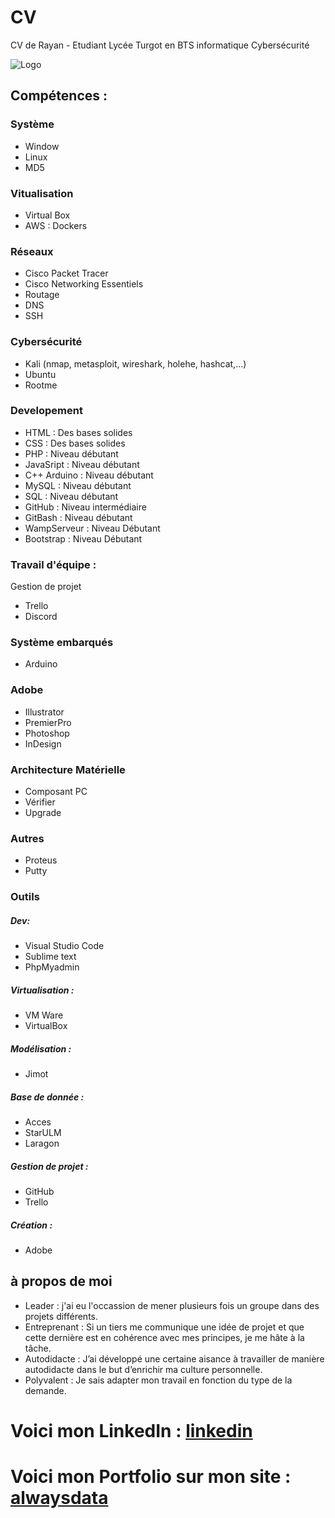 # CV
CV de Rayan - Etudiant Lycée Turgot en BTS informatique Cybersécurité

![Logo](https://github.com/Kbnn-z/CV/assets/115071427/2287ac02-329c-4861-9fb8-116ad8cbc2da)

## Compétences :
### Système
- Window
- Linux
- MD5

### Vitualisation
- Virtual Box 
- AWS : Dockers

### Réseaux
- Cisco Packet Tracer
- Cisco Networking Essentiels
- Routage
- DNS
- SSH

### Cybersécurité
- Kali (nmap, metasploit, wireshark, holehe, hashcat,...)
- Ubuntu
- Rootme

### Developement
- HTML : Des bases solides
- CSS : Des bases solides
- PHP : Niveau débutant
- JavaSript : Niveau débutant
- C++ Arduino : Niveau débutant
- MySQL : Niveau débutant
- SQL : Niveau débutant
- GitHub : Niveau intermédiaire
- GitBash : Niveau débutant
- WampServeur : Niveau Débutant
- Bootstrap : Niveau Débutant

### Travail d'équipe :
Gestion de projet
- Trello
- Discord

### Système embarqués
- Arduino

### Adobe
- Illustrator
- PremierPro
- Photoshop
- InDesign

### Architecture Matérielle
- Composant PC
- Vérifier
- Upgrade

### Autres 
- Proteus
- Putty

### Outils

##### Dev:
- Visual Studio Code
- Sublime text
- PhpMyadmin

##### Virtualisation :
- VM Ware
- VirtualBox

##### Modélisation :
- Jimot

##### Base de donnée : 
- Acces
- StarULM
- Laragon

##### Gestion de projet :
- GitHub
- Trello

##### Création :
- Adobe

## à propos de moi
- Leader : j'ai eu l'occassion de mener plusieurs fois un groupe dans des projets différents.
- Entreprenant : Si un tiers me communique une idée de projet et que cette dernière est en cohérence avec mes principes, je me hâte à la tâche.
- Autodidacte : J’ai développé une certaine aisance à travailler de manière autodidacte dans le but d’enrichir ma culture personnelle.
- Polyvalent : Je sais adapter mon travail en fonction du type de la demande.

# Voici mon LinkedIn : [linkedin](https://www.linkedin.com/in/rayan-belabaci-64934b221/)
# Voici mon Portfolio sur mon site : [alwaysdata](https://rayanblbc.alwaysdata.net/)

